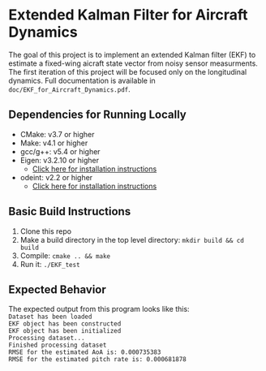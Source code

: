 # Extended Kalman Filter for Aircraft Dynamics

The goal of this project is to implement an extended Kalman filter (EKF) to estimate
a fixed-wing aicraft state vector from noisy sensor measurments.
The first iteration of this project will be focused only on the longitudinal dynamics.
Full documentation is available in `doc/EKF_for_Aircraft_Dynamics.pdf`.

## Dependencies for Running Locally
* CMake: v3.7 or higher
* Make: v4.1 or higher
* gcc/g++: v5.4 or higher
* Eigen: v3.2.10 or higher
  * [Click here for installation instructions](http://eigen.tuxfamily.org/dox/GettingStarted.html)
* odeint: v2.2 or higher
  * [Click here for installation instructions](http://headmyshoulder.github.io/odeint-v2/doc/index.html)

## Basic Build Instructions

1. Clone this repo
2. Make a build directory in the top level directory: `mkdir build && cd build`
3. Compile: `cmake .. && make`
4. Run it: `./EKF_test`

## Expected Behavior
The expected output from this program looks like this: <br />
`Dataset has been loaded` <br />
`EKF object has been constructed` <br />
`EKF object has been initialized` <br />
`Processing dataset...` <br />
`Finished processing dataset` <br />
`RMSE for the estimated AoA is: 0.000735383` <br />
`RMSE for the estimated pitch rate is: 0.000681878` <br />
